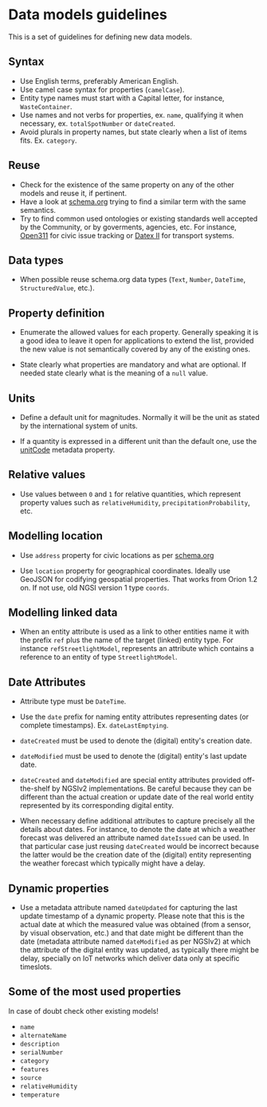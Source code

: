 # Data models guidelines

This is a set of guidelines for defining new data models. 

## Syntax

+ Use English terms, preferably American English.
+ Use camel case syntax for properties (`camelCase`). 
+ Entity type names must start with a Capital letter, for instance, `WasteContainer`.
+ Use names and not verbs for properties, ex. `name`, qualifying it when necessary, ex. `totalSpotNumber` or `dateCreated`.
+ Avoid plurals in property names, but state clearly when a list of items fits. Ex. `category`. 

## Reuse

+ Check for the existence of the same property on any of the other models and reuse it, if pertinent. 
+ Have a look at [schema.org](http://schema.org) trying to find a similar term with the same semantics.
+ Try to find common used ontologies or existing standards well accepted by the Community, or by goverments, agencies, etc.
For instance, [Open311](http://www.open311.org/) for civic issue tracking or [Datex II](http://www.datex2.eu/) for transport systems. 

## Data types

+ When possible reuse schema.org data types (`Text`, `Number`, `DateTime`, `StructuredValue`, etc.).

## Property definition

+ Enumerate the allowed values for each property. Generally speaking it is a good idea to leave it open for applications
to extend the list, provided the new value is not semantically covered by any of the existing ones.

+ State clearly what properties are mandatory and what are optional. If needed state clearly what is the meaning of a
`null` value. 

## Units

+ Define a default unit for magnitudes. Normally it will be the unit as stated by the international system of units.

+ If a quantity is expressed in a different unit than the default one, use the [unitCode](http://schema.org/unitCode) metadata
property.

## Relative values

+ Use values between `0` and `1` for relative quantities, which represent property values
such as `relativeHumidity`, `precipitationProbability`, etc. 

## Modelling location

+ Use `address` property for civic locations as per [schema.org](http://schema.org/address)

+ Use `location` property for geographical coordinates. Ideally use GeoJSON for codifying geospatial properties. That works
from Orion 1.2 on. If not use, old NGSI version 1 type `coords`.

## Modelling linked data

+ When an entity attribute is used as a link to other entities name
it with the prefix `ref` plus the name of the target (linked) entity type. For instance `refStreetlightModel`, represents an attribute
which contains a reference to an entity of type `StreetlightModel`. 

## Date Attributes

+ Attribute type must be `DateTime`.

+ Use the `date` prefix for naming entity attributes representing dates (or complete timestamps). Ex. `dateLastEmptying`. 

+ `dateCreated` must be used to denote the (digital) entity's creation date.

+ `dateModified` must be used to denote the (digital) entity's last update date. 

+ `dateCreated` and `dateModified` are special entity attributes provided off-the-shelf by NGSIv2 implementations.
Be careful because they can be different
than the actual creation or update date of the real world entity represented by its corresponding digital entity.

+ When necessary define additional attributes to capture precisely all the details about dates.
For instance, to denote the date at which a weather forecast was delivered an attribute named `dateIssued` can be used.
In that particular case just reusing `dateCreated` would be incorrect because
the latter would be the creation date of the (digital) entity representing the weather forecast which typically might have a delay. 

## Dynamic properties

+ Use a metadata attribute named `dateUpdated` for capturing the last update timestamp of a dynamic property. Please note
that this is the actual date at which the measured value was obtained (from a sensor, by visual observation, etc.) and that
date might be different than the date (metadata attribute named `dateModified` as per NGSIv2) at which the attribute
of the digital entity was updated, as typically there might be delay,
specially on IoT networks which deliver data only at specific timeslots. 

## Some of the most used properties

In case of doubt check other existing models! 

+ `name`
+ `alternateName`
+ `description`
+ `serialNumber`
+ `category`
+ `features`
+ `source`
+ `relativeHumidity`
+ `temperature`
